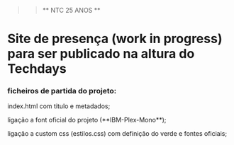 >> ** NTC 25 ANOS **

<h1>Site de presença (work in progress) para ser publicado na altura do Techdays</h1>

<h3> ficheiros de partida do projeto:</h3>
    
<p>index.html com titulo e metadados;</p>
<p>ligação a font oficial do projeto (**IBM-Plex-Mono**);</p>
<p>ligação a custom css (estilos.css) com definição do verde e fontes oficiais;</p>
